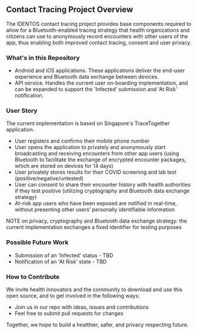
## Contact Tracing Project Overview

The IDENTOS contact tracing project provides base components required to allow for a Bluetooth-enabled tracing strategy that health organizations and citizens can use to anonymously record encounters with other users of the app, thus enabling both improved contact tracing, consent and user privacy. 

### What's in this Repository

- Android and iOS applications. These applications deliver the end-user experience and Bluetooth data exchange between devices.
- API service. Handles the current user on-boarding implementation, and can be expanded to support the 'Infected' submission and 'At Risk' notification.

### User Story 
The current implementation is based on Singapore's TraceTogether application.  

- User registers and confirms their mobile phone number
- User opens the application to privately and anonymously start broadcasting and receiving encounters from other app users (using Bluetooth to facilitate the exchange of encrypted encounter packages, which are stored on devices for 14 days)
- User privately stores results for their COVID screening and lab test (positive/negative/untested)
- User can consent to share their encounter history with health authorities if they test positive (utilizing cryptography and Bluetooth data exchange strategy)
- At-risk app users who have been exposed are notified in real-time, without presenting other users’ personally identifiable information

NOTE on privacy, cryptography and Bluetooth data exchange strategy: the current implementation exchanges a fixed identifier for testing purposes

### Possible Future Work

- Submission of an 'Infected' status - TBD
- Notification of an 'At Risk' state - TBD

### How to Contribute
We invite health innovators and the community to download and use this open source, and to get involved in the following ways:


- Join us in our repo with ideas, issues and contributions
- Feel free to submit pull requests for changes

Together, we hope to build a healthier, safer, and privacy respecting future.

